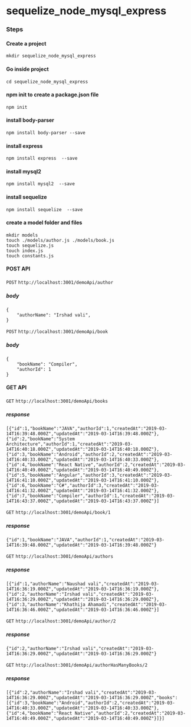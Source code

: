 # sequelize_node_mysql_express

### Steps ###

#### Create a project ####
`mkdir sequelize_node_mysql_express` 
#### Go inside project ####
`cd sequelize_node_mysql_express` 
#### npm init to create a package.json file ####
`npm init` 
#### install body-parser ####
`npm install body-parser --save` 
#### install express ####
`npm install express  --save` 
#### install mysql2 ####
`npm install mysql2  --save` 
#### install sequelize ####
`npm install sequelize  --save`

#### create a model folder and files

```
mkdir models
touch ./models/author.js ./models/book.js 
touch sequelize.js 
touch index.js
touch constants.js
```
#### POST API ####
`POST`  `http://localhost:3001/demoApi/author`
##### body #####
```
{
    "authorName": "Irshad vali",
}
```

`POST`  `http://localhost:3001/demoApi/book`
##### body #####
```
{
    "bookName": "Compiler",
    "authorId": 1
}
```
#### GET API ####
`GET`  `http://localhost:3001/demoApi/books`
##### response #####
```
[{"id":1,"bookName":"JAVA","authorId":1,"createdAt":"2019-03-14T16:39:48.000Z","updatedAt":"2019-03-14T16:39:48.000Z"},{"id":2,"bookName":"System Architecture","authorId":1,"createdAt":"2019-03-14T16:40:18.000Z","updatedAt":"2019-03-14T16:40:18.000Z"},{"id":3,"bookName":"Android","authorId":2,"createdAt":"2019-03-14T16:40:33.000Z","updatedAt":"2019-03-14T16:40:33.000Z"},{"id":4,"bookName":"React Native","authorId":2,"createdAt":"2019-03-14T16:40:49.000Z","updatedAt":"2019-03-14T16:40:49.000Z"},{"id":5,"bookName":"Angular","authorId":3,"createdAt":"2019-03-14T16:41:10.000Z","updatedAt":"2019-03-14T16:41:10.000Z"},{"id":6,"bookName":"C#","authorId":3,"createdAt":"2019-03-14T16:41:32.000Z","updatedAt":"2019-03-14T16:41:32.000Z"},{"id":7,"bookName":"Compiler","authorId":1,"createdAt":"2019-03-14T16:43:37.000Z","updatedAt":"2019-03-14T16:43:37.000Z"}]
```

`GET`  `http://localhost:3001/demoApi/book/1`
##### response #####
```
{"id":1,"bookName":"JAVA","authorId":1,"createdAt":"2019-03-14T16:39:48.000Z","updatedAt":"2019-03-14T16:39:48.000Z"}
```


`GET`  `http://localhost:3001/demoApi/authors`
##### response #####
```
[{"id":1,"authorName":"Naushad vali","createdAt":"2019-03-14T16:36:19.000Z","updatedAt":"2019-03-14T16:36:19.000Z"},{"id":2,"authorName":"Irshad vali","createdAt":"2019-03-14T16:36:29.000Z","updatedAt":"2019-03-14T16:36:29.000Z"},{"id":3,"authorName":"Khathija Ahamadi","createdAt":"2019-03-14T16:36:46.000Z","updatedAt":"2019-03-14T16:36:46.000Z"}]
```


`GET`  `http://localhost:3001/demoApi/author/2`
##### response #####
```
{"id":2,"authorName":"Irshad vali","createdAt":"2019-03-14T16:36:29.000Z","updatedAt":"2019-03-14T16:36:29.000Z"}
```

`GET`  `http://localhost:3001/demoApi/authorHasManyBooks/2`
##### response #####
```
[{"id":2,"authorName":"Irshad vali","createdAt":"2019-03-14T16:36:29.000Z","updatedAt":"2019-03-14T16:36:29.000Z","books":[{"id":3,"bookName":"Android","authorId":2,"createdAt":"2019-03-14T16:40:33.000Z","updatedAt":"2019-03-14T16:40:33.000Z"},{"id":4,"bookName":"React Native","authorId":2,"createdAt":"2019-03-14T16:40:49.000Z","updatedAt":"2019-03-14T16:40:49.000Z"}]}]
```
